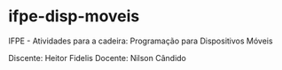 # ifpe-disp-moveis

IFPE - Atividades para a cadeira: Programação para Dispositivos Móveis

Discente: Heitor Fidelis
Docente: Nilson Cândido
